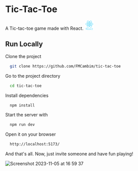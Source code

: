 # Tic-Tac-Toe

A Tic-tac-toe game made with React. <a href="https://reactjs.org/" target="_blank" rel="noreferrer"> <img src="https://raw.githubusercontent.com/devicons/devicon/master/icons/react/react-original-wordmark.svg" alt="react" width="30" height="30"/> </a>

## Run Locally

Clone the project

```bash
  git clone https://github.com/FMCambim/tic-tac-toe
```

Go to the project directory

```bash
  cd tic-tac-toe
```

Install dependencies

```bash
  npm install
```

Start the server with

```bash
  npm run dev
```

Open it on your browser
```bash
  http://localhost:5173/
```
And that's all. Now, just invite someone and have fun playing!

<img width="942" alt="Screenshot 2023-11-05 at 16 59 37" src="https://github.com/FMCambim/tic-tac-toe/assets/130978987/8e01318d-d608-4b60-bb55-8a58dccf57b7">
